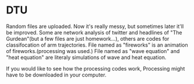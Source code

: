 # DTU

Random files are uploaded. Now it's really messy, but sometimes later it'll be improved.
Some are network analysis of twitter and headlines of "The Gurdean"(but a few files are just homework...), others are codes for classifocation of arm trajectories.
File named as "fireworks" is an animation of fireworks.(processing was used.)
File named as "wave equation" and "heat equation" are literaly simulations of wave and heat equation.

If you would like to see how the processing codes work, Processing might have to be downloaded in your computer. 

